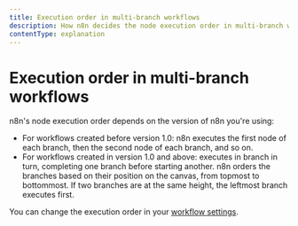 ```yaml
---
title: Execution order in multi-branch workflows
description: How n8n decides the node execution order in multi-branch workflows.
contentType: explanation
---
```


# Execution order in multi-branch workflows

n8n's node execution order depends on the version of n8n you're using:

* For workflows created before version 1.0: n8n executes the first node of each branch, then the second node of each branch, and so on.
* For workflows created in version 1.0 and above: executes in branch in turn, completing one branch before starting another. n8n orders the branches based on their position on the canvas, from topmost to bottommost. If two branches are at the same height, the leftmost branch executes first.

You can change the execution order in your [workflow settings](/workflows/settings/).

